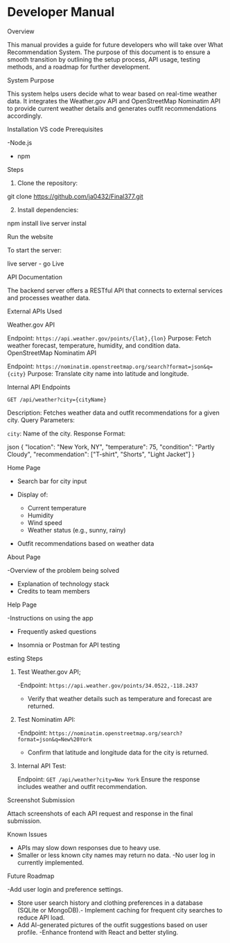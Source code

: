 # Developer Manual

Overview

This manual provides a guide for future developers who will take over What  Recommendation System. The purpose of this document is to ensure a smooth transition by outlining the setup process, API usage, testing methods, and a roadmap for further development.

System Purpose

This system helps users decide what to wear based on real-time weather data. It integrates the Weather.gov API and OpenStreetMap Nominatim API to provide current weather details and generates outfit recommendations accordingly.

Installation
VS code
 Prerequisites

-Node.js 
- npm 

Steps

1. Clone the repository:


git clone https://github.com/ja0432/Final377.git

2. Install dependencies:

npm install
live server instal

Run the website

To start the server:

live server - go Live 



API Documentation

The backend server offers a RESTful API that connects to external services and processes weather data.

External APIs Used

Weather.gov API

  Endpoint: `https://api.weather.gov/points/{lat},{lon}`
   Purpose: Fetch weather forecast, temperature, humidity, and condition data.
 OpenStreetMap Nominatim API

   Endpoint: `https://nominatim.openstreetmap.org/search?format=json&q={city}`
   Purpose: Translate city name into latitude and longitude.

Internal API Endpoints

 `GET /api/weather?city={cityName}`

 Description: Fetches weather data and outfit recommendations for a given city.
 Query Parameters:

   `city`: Name of the city.
   Response Format:

json
{
  "location": "New York, NY",
  "temperature": 75,
  "condition": "Partly Cloudy",
  "recommendation": ["T-shirt", "Shorts", "Light Jacket"]
}


Home Page

- Search bar for city input
- Display of:

  - Current temperature
  - Humidity
  - Wind speed
  - Weather status (e.g., sunny, rainy)
- Outfit recommendations based on weather data

About Page

-Overview of the problem being solved
- Explanation of technology stack
- Credits to team members

Help Page

-Instructions on using the app
- Frequently asked questions



- Insomnia or Postman for API testing

esting Steps

1. Test Weather.gov API;

   -Endpoint: `https://api.weather.gov/points/34.0522,-118.2437`
   - Verify that weather details such as temperature and forecast are returned.

2. Test Nominatim API:

   -Endpoint: `https://nominatim.openstreetmap.org/search?format=json&q=New%20York`
   - Confirm that latitude and longitude data for the city is returned.

3. Internal API Test:

   Endpoint: `GET /api/weather?city=New York`
   Ensure the response includes weather and outfit recommendation.

Screenshot Submission

Attach screenshots of each API request and response in the final submission.

Known Issues

-  APIs may slow down responses due to heavy use.
- Smaller or less known city names may return no data.
-No user log in currently implemented.

 Future Roadmap

-Add user login and preference settings.
- Store user search history and clothing preferences in a database (SQLite or MongoDB).- Implement caching for frequent city searches to reduce API load.
- Add AI-generated pictures of the outfit suggestions based on user profile.
-Enhance frontend with React and better styling.


